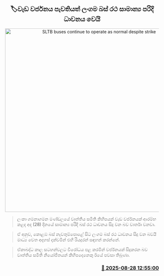 <p align='center'><b><h2 align='center' title='SLTB buses continue to operate as normal despite strike'>🏷වැඩ වර්ජනය පැවතියත් ලංගම බස් රථ සාමාන්‍ය පරිදි ධාවනය වෙයි</h2></b></p>
<p align='center'><img src='https://helakuru.sgp1.cdn.digitaloceanspaces.com/esana/images/lib/sltb-iop.jpg' width='600' alt='SLTB buses continue to operate as normal despite strike'></p>

> ලංකා ගමනාගමන මණ්ඩලයේ වෘත්තීය සමිති කිහිපයක් වැඩ වර්ජනයක් ආරම්භ කළද අද (28) දිනයේ සාමාන්‍ය පරිදි බස් රථ ධාවනය සිදු වන බව වාර්තා වනවා.

> ඒ අනුව, කොළඹ බස් නැවතුම්පොළේ සිට ලංගම බස් රථ ධාවනය සිදු වන බවයි මාධ්‍ය වෙත අදහස් දක්වමින් එහි රියදුරන් සඳහන් කරන්නේ.

> ඒකාබද්ධ කාල සටහන්වලට විරෝධය පළ කරමින් වර්ජනයක් සිදුකරන බව වෘත්තිය සමිති නියෝජිතයන් කිහිපදෙනෙකු ඊයේ පවසා තිබුණා.



<h3 align='right'><a href='https://www.helakuru.lk/esana/p/113148/'>📅 2025-08-28 12:55:00</a></h3>
